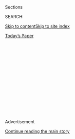<div id="app">

<div>

<div>

<div>

<div class="NYTAppHideMasthead css-1q2w90k e1suatyy0">

<div class="section css-ui9rw0 e1suatyy2">

<div class="css-eph4ug er09x8g0">

<div class="css-6n7j50">

</div>

<span class="css-1dv1kvn">Sections</span>

<div class="css-10488qs">

<span class="css-1dv1kvn">SEARCH</span>

</div>

[Skip to content](#site-content)[Skip to site index](#site-index)

</div>

<div class="css-10698na e1huz5gh0">

</div>

</div>

<div id="masthead-bar-one" class="section hasLinks css-15hmgas e1csuq9d3">

<div class="css-uqyvli e1csuq9d0">

</div>

<div class="css-1uqjmks e1csuq9d1">

</div>

<div class="css-9e9ivx">

[](https://myaccount.nytimes.com/auth/login?response_type=cookie&client_id=vi)

</div>

<div class="css-1bvtpon e1csuq9d2">

[Today’s Paper](https://www.nytimes.com/section/todayspaper)

</div>

</div>

</div>

</div>

<div data-aria-hidden="false">

<div id="site-content" role="main">

<div>

<div class="css-1aor85t" style="opacity:0.000000001;z-index:-1;visibility:hidden">

<div class="css-1hqnpie">

<div class="css-epjblv">

<span class="css-17xtcya">[Opinion](/section/opinion)</span><span class="css-x15j1o">|</span><span class="css-fwqvlz">Is
Trump Toast?</span>

</div>

<div class="css-k008qs">

<div class="css-1iwv8en">

<span class="css-18z7m18"></span>

<div>

</div>

</div>

<span class="css-1n6z4y">https://nyti.ms/2ZnEES4</span>

<div class="css-1705lsu">

<div class="css-4xjgmj">

<div class="css-4skfbu" role="toolbar" data-aria-label="Social Media Share buttons, Save button, and Comments Panel with current comment count" data-testid="share-tools">

  - 
  - 
  - 
  - 
    
    <div class="css-6n7j50">
    
    </div>

  - 
  - 

</div>

</div>

</div>

</div>

</div>

</div>

<div id="NYT_TOP_BANNER_REGION" class="css-13pd83m">

</div>

<div id="top-wrapper" class="css-1sy8kpn">

<div id="top-slug" class="css-l9onyx">

Advertisement

</div>

[Continue reading the main story](#after-top)

<div class="ad top-wrapper" style="text-align:center;height:100%;display:block;min-height:250px">

<div id="top" class="place-ad" data-position="top" data-size-key="top">

</div>

</div>

<div id="after-top">

</div>

</div>

<div>

<div class="css-v5btjw etb61u70">

<div class="css-v05ibm etb61u71">

[Opinion](/section/opinion)

</div>

</div>

<div id="sponsor-wrapper" class="css-1hyfx7x">

<div id="sponsor-slug" class="css-19vbshk">

Supported by

</div>

[Continue reading the main story](#after-sponsor)

<div id="sponsor" class="ad sponsor-wrapper" style="text-align:center;height:100%;display:block">

</div>

<div id="after-sponsor">

</div>

</div>

<div class="css-186x18t">

</div>

<div class="css-1vkm6nb ehdk2mb0">

# Is Trump Toast?

</div>

There’s a persuasive argument that the 2020 election is already over.

<div class="css-18e8msd">

<div class="css-vp77d3 epjyd6m0">

<div class="css-1p10dcb ey68jwv0" data-aria-hidden="true">

[![Frank
Bruni](https://static01.nyt.com/images/2018/04/03/opinion/frank-bruni/frank-bruni-thumbLarge.png
"Frank Bruni")](https://www.nytimes.com/by/frank-bruni)

</div>

<div class="css-1baulvz">

By [<span class="css-1baulvz last-byline" itemprop="name">Frank
Bruni</span>](https://www.nytimes.com/by/frank-bruni)

<div class="css-8atqhb">

Opinion Columnist

</div>

</div>

</div>

  - July 1, 2020

  - 
    
    <div class="css-4xjgmj">
    
    <div class="css-d8bdto" role="toolbar" data-aria-label="Social Media Share buttons, Save button, and Comments Panel with current comment count" data-testid="share-tools">
    
      - 
      - 
      - 
      - 
        
        <div class="css-6n7j50">
        
        </div>
    
      - 
      - 
    
    </div>
    
    </div>

</div>

<div class="css-79elbk" data-testid="photoviewer-wrapper">

<div class="css-z3e15g" data-testid="photoviewer-wrapper-hidden">

</div>

<div class="css-1a48zt4 ehw59r15" data-testid="photoviewer-children">

![<span class="css-16f3y1r e13ogyst0" data-aria-hidden="true">Some of
the empty seats at President Trump’s campaign kickoff rally in Tulsa,
Okla., on June
20. </span><span class="css-cnj6d5 e1z0qqy90" itemprop="copyrightHolder"><span class="css-1ly73wi e1tej78p0">Credit...</span><span><span>Christopher
Lee for The New York
Times</span></span></span>](https://static01.nyt.com/images/2020/07/01/opinion/01Bruni/01Bruni-articleLarge.jpg?quality=75&auto=webp&disable=upscale)

</div>

</div>

</div>

<div class="section meteredContent css-1r7ky0e" name="articleBody" itemprop="articleBody">

<div class="css-1fanzo5 StoryBodyCompanionColumn">

<div class="css-53u6y8">

Only two of the past six presidents before [Donald
Trump](https://www.nytimes.com/2020/07/01/us/politics/trump-fundraising-2020.html)
lost their bids for re-election. That’s good news for him.

But their stories are bad news for him, too.

In their final years in office, both of those presidents, Jimmy Carter
and George H.W. Bush, experienced a noticeable slide in popularity right
around the time — early May through late June — that Trump hit his
current ugly patch.

According to [Gallup’s ongoing
tracking](https://news.gallup.com/interactives/185273/presidential-job-approval-center.aspx)
of the percentage of Americans who approve of a president’s job
performance, Carter’s and Bush’s numbers sank below 40 percent during
this period and pretty much stayed there through Election Day. It’s as
if they both met their fates on the cusp of summer.

And the cusp of summer has been a mean season for Trump, who has never
flailed more pathetically or lashed out more desperately and who just
experienced the Carter-Bush dip. [According to
Gallup](https://news.gallup.com/poll/203198/presidential-approval-ratings-donald-trump.aspx),
his approval rating fell to 39 percent in early June from 49 a month
earlier. So if Carter and Bush are harbingers, Trump is toast.

</div>

</div>

<div class="css-1fanzo5 StoryBodyCompanionColumn">

<div class="css-53u6y8">

He’s toast by other measures as well. Two much-discussed polls by The
Times and Siena College that were published last week suggested that [in
key swing
states](https://www.nytimes.com/2020/06/25/upshot/poll-2020-biden-battlegrounds.html),
[as well as
nationally](https://www.nytimes.com/2020/06/24/us/politics/trump-biden-poll-nyt-upshot-siena-college.html),
he’s the limping dead, trailing Joe Biden by double digits. That
assessment is mostly consistent with other modeling and projections
since the economy turned on Trump.

According to some abstruse algorithm that The Economist regularly
updates, he has only [a one in 10
chance](https://projects.economist.com/us-2020-forecast/president) of
winning the Electoral College and thus the presidency. According to [a
historical
averaging](https://fivethirtyeight.com/features/biden-has-a-historically-large-lead-over-trump-but-it-could-disappear/?cid=taboola_rcc_r)
of election-year polls by the website FiveThirtyEight, Biden’s lead over
Trump right now is the biggest at this stage of the contest since Bill
Clinton’s over Bob Dole in 1996, when Clinton won his second term.

Trump’s response? To set himself on fire.

His gratuitously touted instincts are nowhere to be found, supplanted by
self-defeating provocations, kamikaze tantrums and an itchy Twitter
finger. There’s a culture war for him to exploit, but instead of simply
pillorying monument destroyers, he created his own living monuments: a
[white supremacist astride a golf
cart](https://www.nytimes.com/2020/06/28/us/politics/trump-white-power-video-racism.html)
in a Florida retirement community and [a pistol-toting
Karen](https://www.nytimes.com/2020/06/29/us/politics/trump-white-couple-protesters.html)
shouting at peaceful Black protesters from the stoop of her St. Louis
manse. As a statement of values, it’s grotesque. As a re-election
strategy, it’s deranged.

<div class="css-1q1hscp">

<div class="css-1xk4eoy">

<div id="FB">

</div>

</div>

</div>

“Trump is in a deep hole and his reaction is to keep digging,” David
Axelrod told me. “What he’s doing is shrinking his vote to excite his
base.” But that base is almost certainly not big enough to carry him to
victory.

</div>

</div>

<div class="css-1fanzo5 StoryBodyCompanionColumn">

<div class="css-53u6y8">

Of course, November is still plenty distant. “Nobody could have
predicted what these last four months would bring,” Axelrod said. “We
can’t predict what the *next* four months will bring.”

And Trump has at times seemed to live beyond the laws of political
gravity, untethered by precedents and unanswerable to pundits. For
instance, his approval rating since his inauguration has been
consistently — and unusually — low, lingering between 35 percent and 45
percent, [according to
Gallup.](https://news.gallup.com/poll/203207/trump-job-approval-weekly.aspx)

But his situation appears to be dire — direr than Democrats allow
themselves to admit. They remember how they counted their chickens last
time around and got totally plucked.

“Every Democrat rightly has 2016 PTSD,” Lis Smith, a communications
strategist who has advised Pete Buttigieg and Andrew Cuomo, told me.
“But right now? You can’t imagine normal suburban people voting for
Trump anymore. He has really, really alienated everyone but the MAGA
true believers.”

Additionally, 2016 is a possibly irrelevant point of reference, for
reasons that become clearer all the time. I wouldn’t be entirely shocked
if Biden stages a rout in November — or at least as much of a rout as
this era of hyperpartisanship permits — and the commentary afterward
casts Trump’s reign not as some profound wake-up call but as a freak
accident made possible by a perfect storm of circumstances.

In fact that commentary has started. In The Washington Post last week,
Matt Bai [astutely
observed](https://www.washingtonpost.com/opinions/2020/06/22/2016-what-democrats-get-wrong-about-that-election/)
that even as Trump won the presidency, most Americans rejected the core
tenets of his campaign and viewed him darkly. His margin of victory
“came from reluctant voters who almost certainly thought they were
voting for the losing candidate, and who felt confident he’d make a
terrible president,” Bai wrote.

“It was mostly about the intense emotions triggered by his opponent,” he
added, referring to Hillary Clinton. “In the only national referendum on
Trumpism since 2016 — the midterm cycle two years later — the
president’s party was resoundingly rejected.”

</div>

</div>

<div class="css-1fanzo5 StoryBodyCompanionColumn">

<div class="css-53u6y8">

There are many ways in which the last presidential election doesn’t
apply to this one, when Trump faces a much tougher challenge. In 2016,
an unusually high percentage of voters, especially in such pivotal
states as Pennsylvania, Michigan and Wisconsin, told pollsters that
they’d [decided whom to vote for in the final
week](https://www.washingtonpost.com/news/the-fix/wp/2016/11/17/how-america-decided-at-the-very-last-moment-to-elect-donald-trump/).
And these late deciders favored Trump.

That could mean that many of them didn’t have an entirely fixed opinion
of him. But just about every American does now. He has dominated the
media like none of his recent predecessors, with flamboyant behavior
that repels ambivalence.

His luck with late deciders in 2016 could also speak to Clinton
aversion. But there’s no comparable Biden aversion. If many voters can’t
bring themselves to adore him, they also can’t bring themselves to abhor
him.

And Trump and his minions know it. That’s why, instead of simply
portraying Biden as some lefty nightmare, they’re
[claiming](https://www.nytimes.com/2020/05/17/opinion/trump-biden-age.html)
that he’s so mentally diminished that he’ll be the puppet of progressive
extremists.

“Biden is just not scary enough for Trump,” Axelrod said. “He’s
culturally inconvenient.”

</div>

</div>

<div>

</div>

<div class="css-1fanzo5 StoryBodyCompanionColumn">

<div class="css-53u6y8">

And because of the coronavirus pandemic, Trump has less time and fewer
ways to change the dynamics of the presidential race than he would have
had in some other year.

The party conventions, for example, may have less impact than ever:
They’re not rival shows but rival coronavirus narratives, with the
Democrats planning a [largely virtual
event](https://www.wispolitics.com/2020/2020-dem-national-convention-moving-to-largely-virtual-format-smaller-venue/).
Also, [more Americans than
usual](https://www.theatlantic.com/politics/archive/2020/04/voting-mail-2020-race-between-biden-and-trump/609799/)
are certain to vote early, by mail, possibly casting ballots even before
the expected Trump-Biden debates.

</div>

</div>

<div class="css-1fanzo5 StoryBodyCompanionColumn">

<div class="css-53u6y8">

“If somebody were asking me for advice on an October surprise, I’d tell
them to do it in September,” Doug Sosnik, a longtime Democratic
strategist, told me.

Meantime we’ve had other surprises, all cutting *against* Trump. There
was the early June surprise of [tear gas being
used](https://www.nytimes.com/2020/06/01/us/politics/trump-st-johns-church-bible.html)
on peaceful protesters so that he could walk across Lafayette Square for
a photo op; the mid-June surprise of [John Bolton’s
book](https://www.nytimes.com/2020/06/17/books/review-room-where-it-happened-john-bolton-memoir.html);
the late June surprise of The Times’s scoop that Trump [was informed
about Russian
bounties](https://www.nytimes.com/2020/06/29/us/politics/russian-bounty-trump.html)
on American soldiers but didn’t pay attention or care.

The surprises will no doubt keep coming for an administration as steeped
in incompetence and corruption as Trump’s. That’s the other thing about
chickens: They come home to roost.

*I invite you to sign up for my free* [*weekly email
newsletter*](https://www.nytimes.com/newsletters/frank-bruni)*. You can
follow me on Twitter
(*[*@FrankBruni*](https://twitter.com/FrankBruni)*).*

*Listen to* [*“The Argument”
podcast*](https://www.nytimes.com/column/the-argument) *every Thursday
morning, with Ross Douthat, Michelle Goldberg and me.*

</div>

</div>

</div>

<div>

</div>

<div>

</div>

<div>

</div>

<div>

<div id="bottom-wrapper" class="css-1ede5it">

<div id="bottom-slug" class="css-l9onyx">

Advertisement

</div>

[Continue reading the main story](#after-bottom)

<div id="bottom" class="ad bottom-wrapper" style="text-align:center;height:100%;display:block;min-height:90px">

</div>

<div id="after-bottom">

</div>

</div>

</div>

</div>

</div>

## Site Index

<div>

</div>

## Site Information Navigation

  - [© <span>2020</span> <span>The New York Times
    Company</span>](https://help.nytimes.com/hc/en-us/articles/115014792127-Copyright-notice)

<!-- end list -->

  - [NYTCo](https://www.nytco.com/)
  - [Contact
    Us](https://help.nytimes.com/hc/en-us/articles/115015385887-Contact-Us)
  - [Work with us](https://www.nytco.com/careers/)
  - [Advertise](https://nytmediakit.com/)
  - [T Brand Studio](http://www.tbrandstudio.com/)
  - [Your Ad
    Choices](https://www.nytimes.com/privacy/cookie-policy#how-do-i-manage-trackers)
  - [Privacy](https://www.nytimes.com/privacy)
  - [Terms of
    Service](https://help.nytimes.com/hc/en-us/articles/115014893428-Terms-of-service)
  - [Terms of
    Sale](https://help.nytimes.com/hc/en-us/articles/115014893968-Terms-of-sale)
  - [Site Map](https://spiderbites.nytimes.com)
  - [Help](https://help.nytimes.com/hc/en-us)
  - [Subscriptions](https://www.nytimes.com/subscription?campaignId=37WXW)

</div>

</div>

</div>

</div>
